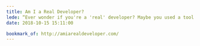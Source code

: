 ```yaml
---
title: Am I a Real Developer?
lede: “Ever wonder if you're a 'real' developer? Maybe you used a tool before or wrote code that wasn't 'real' code. Take the quiz and find out.”
date: 2018-10-15 15:11:00

bookmark_of: http://amiarealdeveloper.com/
---
```

